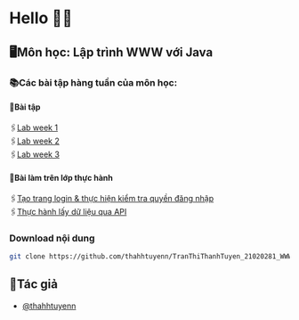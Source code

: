 # Hello 👋👋

## 🖥Môn học: Lập trình WWW với Java

### 📚Các bài tập hàng tuần của môn học:

#### 📌Bài tập

🖇[Lab week 1](https://github.com/thahhtuyenn/TranThiThanhTuyen_21020281_WWW/tree/main/LabWeek1)\
🖇[Lab week 2](https://github.com/thahhtuyenn/TranThiThanhTuyen_21020281_WWW/tree/main/LabWeek2)\
🖇[Lab week 3](https://github.com/thahhtuyenn/TranThiThanhTuyen_21020281_WWW/tree/main/LabWeek03)

#### 📖Bài làm trên lớp thực hành

🖇[Tạo trang login & thực hiện kiểm tra quyền đăng nhập](https://github.com/thahhtuyenn/TranThiThanhTuyen_21020281_WWW/tree/main/TranThiThanhTuyen_Session01)\
🖇[Thực hành lấy dữ liệu qua API](https://github.com/thahhtuyenn/TranThiThanhTuyen_21020281_WWW/tree/main/ThucHanh_Tuan03)

### Download nội dung

```bash
git clone https://github.com/thahhtuyenn/TranThiThanhTuyen_21020281_WWW.git
```

## 👤Tác giả

- [@thahhtuyenn](https://github.com/thahhtuyenn)
